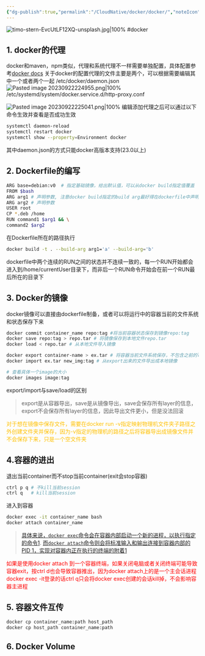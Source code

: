 ```yaml
---
{"dg-publish":true,"permalink":"/CloudNative/docker/docker/","noteIcon":"3"}
---
```


![timo-stern-EvcUtLF12XQ-unsplash.jpg|100%](/img/user/banner/timo-stern-EvcUtLF12XQ-unsplash.jpg)
#docker
## 1. docker的代理
docker和maven，npm类似，代理和系统代理不一样需要单独配置，具体配置参考[docker docs](https://docs.docker.com/config/daemon/systemd/#httphttps-proxy)
关于docker的配置代理的文件主要是两个，可以根据需要编辑其中一个或者两个一起
/etc/docker/daemon.json
![Pasted image 20230922224955.png|100%](/img/user/pics/Pasted%20image%2020230922224955.png)
/etc/systemd/system/docker.service.d/http-proxy.conf

![Pasted image 20230922225041.png|100%](/img/user/pics/Pasted%20image%2020230922225041.png)
编辑添加代理之后可以通过以下命令生效并查看是否成功生效

```bash
systemctl daemon-reload
systemctl restart docker
systemctl show --property=Environment docker
```
其中daemon.json的方式只能docker高版本支持(23.0以上)
## 2. Dockerfile的编写
```bash
ARG base=debian:v0  # 指定基础镜像，给出默认值，可以从docker build指定值覆盖
FROM $bash
ARG arg1 # 声明参数, 注意docker build指定的build arg最好得在dockerfile中声明
ARG arg2 # 声明参数
USER root
CP *.deb /home
RUN command1 $arg1 && \
command2 $arg2
```
在Dockerfile所在的路径执行

```bash
docker build -t . --build-arg arg1='a' --build-arg='b'

```
dockerfile中两个连续的RUN之间的状态并不连续一致的，每一个RUN开始都会进入到/home/currentUser目录下，而非后一个RUN命令开始会在前一个RUN最后所在的目录下
## 3. Docker的镜像
docker镜像可以直接由dockerfile制备，或者可以将运行中的容器当前的文件系统和状态保存下来

```bash
docker commit container_name repo:tag #将当前容器状态保存到镜像repo:tag
docker save repo:tag > repo.tar # 将镜像保存到本地文件repo.tar
docker load < repo.tar # 从本地文件导入镜像

docker export container-name > ex.tar # 将容器当前文件系统保存，不包含之前的layer
docker import ex.tar new_img:tag # 从export出来的文件导出成本地镜像

# 查看具体一个image的大小
docker images image:tag 

```

export/import与save/load的区别
> export是从容器导出，save是从镜像导出，save会保存所有layer的信息，export不会保存所有layer的信息，因此导出文件更小，但是没法回滚

<font color="#ffc000">对于想在镜像中保存文件，需要在docker run -v指定映射物理机文件夹子路径之外创建文件夹并保存，因为-v指定的物理机的路径之后将容器导出成镜像文件并不会保存下来，只是一个空文件夹</font>
## 4.容器的进出

退出当前container而不stop当前container(exit会stop容器)

```bash
ctrl p q # 不kill当前session
ctrl q   # kill当前session
```


进入到容器
```bash
docker exec -it container_name bash
docker attach container_name 
```
> [具体来说，`docker exec`命令会在容器内部启动一个新的进程，以执行指定的命令](https://www.zhihu.com/question/276485274)[1](https://www.zhihu.com/question/276485274). [而`docker attach`命令则会将标准输入和输出连接到容器内部的PID 1，实现对容器内正在执行的终端的附着](https://www.zhihu.com/question/276485274)[1](https://www.zhihu.com/question/276485274)

<font color="#ff0000">如果是使用docker attach 到一个容器终端，如果关闭电脑或者关闭终端可能导致容器exit，按ctrl d也会导致容器推出，因为docker attach上的是一个主会话进程</font>
<font color="#ff0000">docker exec -it登录的话ctrl q只会将docker exec创建的会话kill掉，不会影响容器主进程</font>
## 5. 容器文件互传

```bash
docker cp container_name:path host_path
docker cp host_path container_name:path
```

## 6. Docker Volume